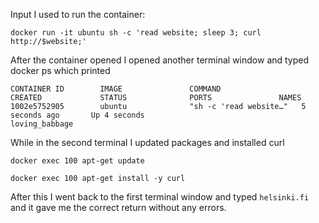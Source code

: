Input I used to run the container:

`docker run -it ubuntu sh -c 'read website; sleep 3; curl http://$website;'`

After the container opened I opened another terminal window and typed docker ps which printed

```
CONTAINER ID        IMAGE               COMMAND                  CREATED             STATUS              PORTS               NAMES
1002e5752905        ubuntu              "sh -c 'read website…"   5 seconds ago       Up 4 seconds                            loving_babbage
```

While in the second terminal I updated packages and installed curl

`docker exec 100 apt-get update`

`docker exec 100 apt-get install -y curl`

After this I went back to the first terminal window and typed `helsinki.fi` and it gave me the correct return without any errors.
